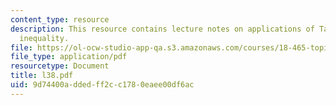 ```yaml
---
content_type: resource
description: This resource contains lecture notes on applications of Talagrand?s concentration
  inequality.
file: https://ol-ocw-studio-app-qa.s3.amazonaws.com/courses/18-465-topics-in-statistics-statistical-learning-theory-spring-2007/9d74400addedff2cc1780eaee00df6ac_l38.pdf
file_type: application/pdf
resourcetype: Document
title: l38.pdf
uid: 9d74400a-dded-ff2c-c178-0eaee00df6ac
---
```

